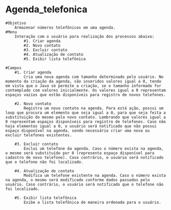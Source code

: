 # Agenda_telefonica
    #Objetivo
        Armazenar números telefônicos em uma agenda.
    #Menu
        Interação com o usuário para realização dos processos abaixo:
            #1. Criar agenda
            #2. Novo contato
            #3. Excluir contato
            #4. Atualização de contato
            #5. Exibir lista telefônica

    #Campos
        #1. Criar agenda
            Cria uma nova agenda com tamanho determinado pelo usuário. No momento da criação da agenda, são inseridos valores igual a 0, tendo em vista que o Java só permite a criação, se o tamanho informado for contemplado com valores inicialmente. Os valores igual a 0 representam espaços vazios que estão disponíveis para registro de novos telefones.

        #2. Novo contato
            Registra um novo contato na agenda. Para está ação, possui um loop que procura um elemento que seja igual a 0, para que seja feita a substituição do mesmo pelo novo contato. Lembrando que valores igual a 0 representam espaços disponíveis para registro de telefones. Caso não haja elementos igual a 0, o usuário será notificado que não possui espaço disponível na agenda, sendo necessário criar uma nova ou excluir telefones existentes.

        #3. Excluir contato
            Exclui um telefone da agenda. Caso o número exista na agenda, o mesmo será substituído por 0 (representa espaço disponível para cadastro de novo telefone). Caso contrário, o usuário será notificado que o telefone não foi localizado.

        #4. Atualização de contato
            Modifica um telefone existente na agenda. Caso o número exista na agenda, o mesmo será modificado conforme dados passados pelo usuário. Caso contrário, o usuário será notificado que o telefone não foi localizado. 

        #5. Exibir lista telefônica
            Exibe a lista telefônica de maneira ordenada para o usuário.

